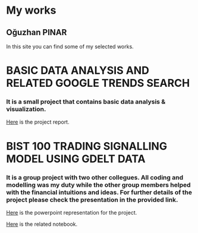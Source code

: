 # My works
## Oğuzhan PINAR

In this site you can find some of my selected works.


# BASIC DATA ANALYSIS AND RELATED GOOGLE TRENDS SEARCH
### It is a small project that contains basic data analysis & visualization.

[Here](Basic_data_analysis.html) is the project report.

# BIST 100 TRADING SIGNALLING MODEL USING GDELT DATA
### It is a group project with two other collegues. All coding and modelling was my duty while the other group members helped with the financial intuitions and ideas. For further details of the project please check the presentation in the provided link.

[Here](bist_100_signalling.pdf) is the powerpoint representation for the project.

[Here](bist_100_signalling.ipynb) is the related notebook.
